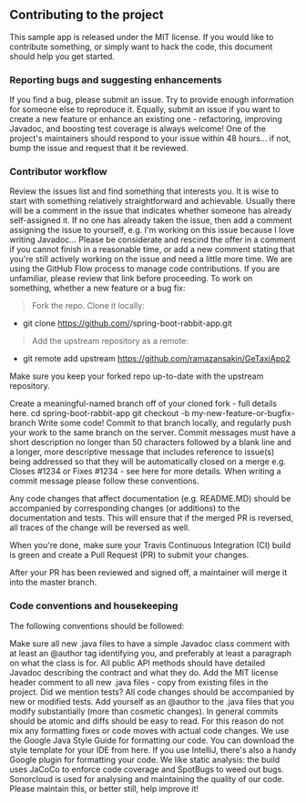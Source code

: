 
## Contributing to the project

This sample app is released under the MIT license. If you would like to contribute something, or simply want to hack the code, this document should help you get started.

### Reporting bugs and suggesting enhancements

If you find a bug, please submit an issue. Try to provide enough information for someone else to reproduce it. Equally, submit an issue if you want to create a new feature or enhance an existing one - refactoring, improving Javadoc, and boosting test coverage is always welcome!
One of the project's maintainers should respond to your issue within 48 hours... if not, bump the issue and request that it be reviewed.

### Contributor workflow

Review the issues list and find something that interests you. It is wise to start with something relatively straightforward and achievable. Usually there will be a comment in the issue that indicates whether someone has already self-assigned it. If no one has already taken the issue, then add a comment assigning the issue to yourself, e.g. I'm working on this issue because I love writing Javadoc...
Please be considerate and rescind the offer in a comment if you cannot finish in a reasonable time, or add a new comment stating that you're still actively working on the issue and need a little more time.
We are using the GitHub Flow process to manage code contributions. If you are unfamiliar, please review that link before proceeding. To work on something, whether a new feature or a bug fix:

> Fork the repo.
> Clone it locally:
- git clone https://github.com/<your-id>/spring-boot-rabbit-app.git
> Add the upstream repository as a remote:
- git remote add upstream https://github.com/ramazansakin/GeTaxiApp2

Make sure you keep your forked repo up-to-date with the upstream repository.

Create a meaningful-named branch off of your cloned fork - full details here.
cd spring-boot-rabbit-app
git checkout -b my-new-feature-or-bugfix-branch
Write some code! Commit to that branch locally, and regularly push your work to the same branch on the server. Commit messages must have a short description no longer than 50 characters followed by a blank line and a longer, more descriptive message that includes reference to issue(s) being addressed so that they will be automatically closed on a merge e.g. Closes #1234 or Fixes #1234 - see here for more details. When writing a commit message please follow these conventions.

Any code changes that affect documentation (e.g. README.MD) should be accompanied by corresponding changes (or additions) to the documentation and tests. This will ensure that if the merged PR is reversed, all traces of the change will be reversed as well.

When you're done, make sure your Travis Continuous Integration (CI) build is green and create a Pull Request (PR) to submit your changes.

After your PR has been reviewed and signed off, a maintainer will merge it into the master branch.

### Code conventions and housekeeping

The following conventions should be followed:

Make sure all new .java files to have a simple Javadoc class comment with at least an @author tag identifying you, and preferably at least a paragraph on what the class is for. All public API methods should have detailed Javadoc describing the contract and what they do.
Add the MIT license header comment to all new .java files - copy from existing files in the project.
Did we mention tests? All code changes should be accompanied by new or modified tests.
Add yourself as an @author to the .java files that you modify substantially (more than cosmetic changes).
In general commits should be atomic and diffs should be easy to read. For this reason do not mix any formatting fixes or code moves with actual code changes.
We use the Google Java Style Guide for formatting our code. You can download the style template for your IDE from here. If you use IntelliJ, there's also a handy Google plugin for formatting your code.
We like static analysis: the build uses JaCoCo to enforce code coverage and SpotBugs to weed out bugs. Sonorcloud is used for analysing and maintaining the quality of our code. Please maintain this, or better still, help improve it!